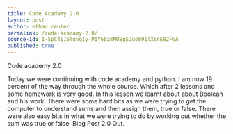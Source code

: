 ```yaml
---
title: Code Acadamy 2.0
layout: post
author: ethan.reuter
permalink: /code-acadamy-2.0/
source-id: 1-SpC4i16luvgIy-PIY6bzmMUEgSJgo091lXsnE92FVA
published: true
---
```

Code academy 2.0

Today we were continuing with code academy and python. I am now 19 percent of the way through the whole course. Which after 2 lessons and some homework is very good. In this lesson we learnt about about Boolean and his work. There were some hard bits as we were trying to get the computer to understand sums and then assign them, true or false. There were also easy bits in what we were trying to do by working out whether the sum was true or false. Blog Post 2.0 Out.

